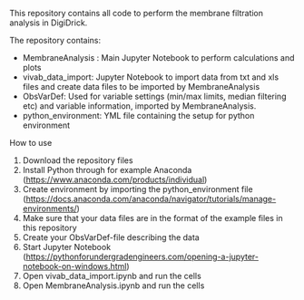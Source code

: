 This repository contains all code to perform the membrane filtration analysis in DigiDrick.

The repository contains:
- MembraneAnalysis : Main Jupyter Notebook to perform calculations and plots
- vivab_data_import: Jupyter Notebook to import data from txt and xls files and create data files to be imported by MembraneAnalysis
- ObsVarDef: Used for variable settings (min/max limits, median filtering etc) and variable information, imported by MembraneAnalysis.
- python_environment: YML file containing the setup for python environment

How to use
1. Download the repository files
2. Install Python through for example Anaconda (https://www.anaconda.com/products/individual)
3. Create environment by importing the python_environment file  (https://docs.anaconda.com/anaconda/navigator/tutorials/manage-environments/)
4. Make sure that your data files are in the format of the example files in this repository
5. Create your ObsVarDef-file describing the data
6. Start Jupyter Notebook (https://pythonforundergradengineers.com/opening-a-jupyter-notebook-on-windows.html)
7. Open vivab_data_import.ipynb and run the cells
8. Open MembraneAnalysis.ipynb and run the cells
